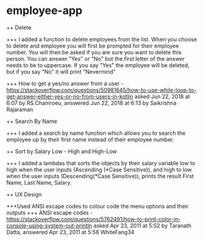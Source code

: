 # employee-app

++ Delete

+++ I added a function to delete employees from the list. When you choose to delete and employee you will first be prompted for their employee number.
You will then be asked if you are sure you want to delete this person. You can answer "Yes" or "No" but the first letter of the answer needs to be to uppercase.
If you say "Yes" the employee will be deleted, but if you say "No" it will print "Nevermind"

+++ How to get a yes/no answer from a user -
https://stackoverflow.com/questions/50981645/how-to-use-while-loop-to-get-answer-either-yes-or-no-from-users-in-kotlin
 asked Jun 22, 2018 at 6:07 by RS.Chamroeu, answered Jun 22, 2018 at 6:13 by Saikrishna Rajaraman 

++ Search By Name 

+++ I added a search by name function which allows you to search the employee up by their first name 
instead of their employee number.

++ Sort by Salary Low - High and High-Low

+++ I added a lambdas that sorts the objects by their salary variable low to high when the user inputs (Ascending (*Case Sensitive)), and high to low when the user inputs (Descending(*Case Sensitive)), prints the result First Name, Last Name, Salary.

++ UX Design

+++Used ANSI escape codes to colour code the menu options and their outputs
+++ ANSI escape codes -
https://stackoverflow.com/questions/5762491/how-to-print-color-in-console-using-system-out-println
asked Apr 23, 2011 at 5:52 by Taranath Datta, answered Apr 23, 2011 at 5:56 WhiteFang34

